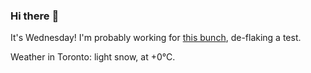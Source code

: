 ### Hi there :wave:

It's Wednesday! I'm probably working for [this bunch](https://github.com/kohofinancial), de-flaking a test.

Weather in Toronto: light snow, at +0°C.
